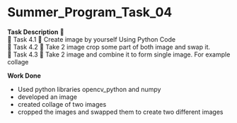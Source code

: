 # Summer_Program_Task_04

**Task Description** 📄  
🔅 Task 4.1 📌 Create image by yourself Using Python Code   
🔅 Task 4.2 📌 Take 2 image crop some part of both image and swap it.   
🔅 Task 4.3 📌 Take 2 image and combine it to form single image. For example collage 

**Work Done**
  - Used python libraries opencv_python and numpy
  - developed an image
  - created collage of two images
  - cropped the images and swapped them to create two different images
